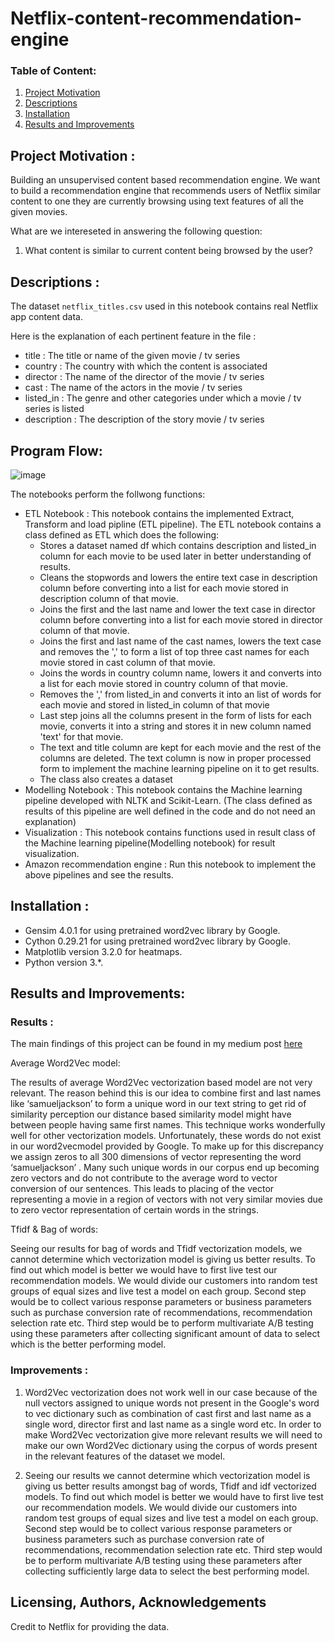 # Netflix-content-recommendation-engine

### Table of Content:

1. [Project Motivation](#motivation)
2. [Descriptions](#file)
3. [Installation](#installation) 
4. [Results and Improvements](#results)
   
## Project Motivation : <a name="motivation"></a>
Building an unsupervised content based recommendation engine. We want to build a recommendation engine that recommends users of Netflix similar content to one they are currently browsing using text features of all the given movies. 

What are we intereseted in answering the following question:
1. What content is similar to current content being browsed by the user?


## Descriptions : <a name="file"></a>
The dataset `netflix_titles.csv` used in this notebook contains real Netflix app content data.

Here is the explanation of each pertinent feature in the file :
   - title : The title or name of the given movie / tv series
   - country : The country with which the content is associated
   - director : The name of the director of the movie / tv series
   - cast : The name of the actors in the movie / tv series
   - listed_in : The genre and other categories under which a movie / tv series is listed
   - description : The description of the story movie / tv series
## Program Flow:

![image](https://user-images.githubusercontent.com/75063039/127771179-b96f8ee4-2104-4837-94ed-32a425c7b6bf.png)

The notebooks perform the follwong functions:
 - ETL Notebook : This notebook contains the implemented Extract, Transform and load pipline (ETL pipeline). The ETL notebook contains a class defined as ETL which does the following:
    -  Stores a dataset named df which contains description and listed_in column for each movie to be used later in better understanding of results. 
    -  Cleans the stopwords and lowers the entire text case in description column before converting  into a list for each movie stored in description column of that movie.
    -  Joins the first and the last name and lower the text case in director column before converting into a list for each movie stored in director column of that movie.
    -  Joins the first and last name of the cast names, lowers the text case and removes the ',' to form a list of top three cast names for each movie stored in cast column of that movie.
    -  Joins the words in country column name, lowers it and converts into a list for each movie stored in country column of that movie.
    -  Removes the ',' from listed_in and converts it into an list of words for each movie and stored in listed_in column of that movie
    -  Last step joins all the columns present in the form of lists for each movie, converts it into a string and stores it in new column named 'text' for that movie.
    -  The text and title column are kept for each movie and the rest of the columns are deleted. The text column is now in proper processed form to implement the machine learning pipeline on it to get results.
    -  The class also creates a dataset 
 - Modelling Notebook : This notebook contains the Machine learning pipeline developed with NLTK and Scikit-Learn. (The class defined as results of this pipeline are well defined in the code and do not need an explanation)
 - Visualization : This notebook contains functions used in result class of the Machine learning pipeline(Modelling notebook) for result visualization.
 - Amazon recommendation engine : Run this notebook to implement the above pipelines and see the results.


## Installation : <a name="installation"></a>
  - Gensim 4.0.1 for using pretrained word2vec library by Google.
  - Cython 0.29.21 for using pretrained word2vec library by Google.
  - Matplotlib version 3.2.0 for heatmaps.
  - Python version  3.*.




## Results and Improvements: <a name="results"></a>

### Results : 

The main findings of this project can be found in my medium post [here](https://shrishailkandi95.medium.com/content-based-movie-recommendation-system-for-netflix-using-natural-language-processing-53fdbcf94417 "Medium") 

Average Word2Vec model:

The results of average Word2Vec vectorization based model are not very relevant. The reason behind this is our idea to combine first and last names like ‘samueljackson’ to form a unique word in our text string to get rid of similarity perception our distance based similarity model might have between people having same first names. This technique works wonderfully well for other vectorization models. Unfortunately, these words do not exist in our word2vecmodel provided by Google. To make up for this discrepancy we assign zeros to all 300 dimensions of vector representing the word ‘samueljackson’ . Many such unique words in our corpus end up becoming zero vectors and do not contribute to the average word to vector conversion of our sentences. This leads to placing of the vector representing a movie in a region of vectors with not very similar movies due to zero vector representation of certain words in the strings.

Tfidf & Bag of words:

Seeing our results for bag of words and Tfidf vectorization models, we cannot determine which vectorization model is giving us better results. To find out which model is better we would have to first live test our recommendation models. We would divide our customers into random test groups of equal sizes and live test a model on each group. Second step would be to collect various response parameters or business parameters such as purchase conversion rate of recommendations, recommendation selection rate etc. Third step would be to perform multivariate A/B testing using these parameters after collecting significant amount of data to select which is the better performing model.

### Improvements :
1. Word2Vec vectorization does not work well in our case because of the null vectors assigned to unique words not present in the Google's word to vec dictionary such as combination of cast first and last name as a single word, director first and last name as a single word etc. In order to make Word2Vec vectorization give more relevant results we will need to make our own Word2Vec dictionary using the corpus of words present in the relevant features of the dataset we model.

2. Seeing our results we cannot determine which vectorization model is giving us better results amongst bag of words, Tfidf and idf vectorized models. To find out which model is better we would have to first live test our recommendation models. We would divide our customers into random test groups of equal sizes and live test a model on each group. Second step would be to collect various response parameters or business parameters such as purchase conversion rate of recommendations, recommendation selection rate etc. Third step would be to perform multivariate A/B testing using these parameters after collecting sufficiently large data to select the best performing model.

## Licensing, Authors, Acknowledgements<a name="licensing"></a>
Credit to Netflix for providing the data.

